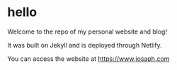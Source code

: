 # hello
Welcome to the repo of my personal website and blog!

It was built on Jekyll and is deployed through Netlify.

You can access the website at https://www.josaph.com 
